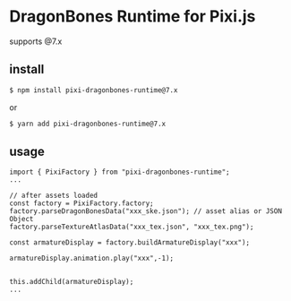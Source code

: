 # DragonBones Runtime for Pixi.js

supports @7.x

## install
```sh [npm]
$ npm install pixi-dragonbones-runtime@7.x
```
or
```sh [yarn]
$ yarn add pixi-dragonbones-runtime@7.x
```
## usage
```
import { PixiFactory } from "pixi-dragonbones-runtime";
...

// after assets loaded
const factory = PixiFactory.factory;
factory.parseDragonBonesData("xxx_ske.json"); // asset alias or JSON Object 
factory.parseTextureAtlasData("xxx_tex.json", "xxx_tex.png");

const armatureDisplay = factory.buildArmatureDisplay("xxx");

armatureDisplay.animation.play("xxx",-1);


this.addChild(armatureDisplay);
...
```